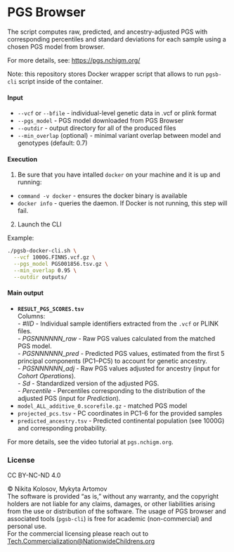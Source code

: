 # PGS Browser

The script computes raw, predicted, and ancestry-adjusted PGS with corresponding percentiles and standard deviations for each sample using a chosen PGS model from browser.<br>

For more details, see: https://pgs.nchigm.org/

Note: this repository stores Docker wrapper script that allows to run `pgsb-cli` script inside of the container.

#### **Input**
  - `--vcf` or `--bfile` - individual-level genetic data in .vcf or plink format
  - `--pgs_model` - PGS model downloaded from PGS Browser
  - `--outdir` - output directory for all of the produced files
  - `--min_overlap` (optional) - minimal variant overlap between model and genotypes (default: 0.7)
    
#### **Execution**
    
1. Be sure that you have intalled `docker` on your machine and it is up and running:
  * `command -v docker` - ensures the docker binary is available
  * `docker info` - queries the daemon. If Docker is not running, this step will fail.
    
2. Launch the CLI
    
Example:
```bash
./pgsb-docker-cli.sh \
  --vcf 1000G.FINNS.vcf.gz \
  --pgs_model PGS001856.tsv.gz \
  --min_overlap 0.95 \
  --outdir outputs/
```
    
#### **Main output**
    
 - **`RESULT_PGS_SCORES.tsv`**<br>
        Columns: <br>
        - *#IID* - Individual sample identifiers extracted from the `.vcf` or PLINK files.<br>
        - *PGSNNNNNN_raw* - Raw PGS values calculated from the matched PGS model.<br>
        - *PGSNNNNNN_pred* - Predicted PGS values, estimated from the first 5 principal components (PC1–PC5) to account for genetic ancestry.<br>
        - *PGSNNNNNN_adj* - Raw PGS values adjusted for ancestry (input for *Cohort Operations*).<br>
        - *Sd* - Standardized version of the adjusted PGS.<br>
        - *Percentile* - Percentiles corresponding to the distribution of the adjusted PGS (input for *Prediction*).<br>
 - `model_ALL_additive_0.scorefile.gz` - matched PGS model<br>
 - `projected_pcs.tsv` - PC coordinates in PC1-6 for the provided samples<br>
 - `predicted_ancestry.tsv` - Predicted continental population (see 1000G) and corresponding probability.<br>

For more details, see the video tutorial at `pgs.nchigm.org`.

### **License**

CC BY-NC-ND 4.0

© Nikita Kolosov, Mykyta Artomov  
The software is provided “as is,” without any warranty, and the copyright holders are not liable for any claims, damages, or other liabilities arising from the use or distribution of the software.
The usage of PGS browser and associated tools (`pgsb-cli`) is free for academic (non-commercial) and personal use.  
For the commercial licensing please reach out to Tech.Commercialization@NationwideChildrens.org   